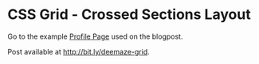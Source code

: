 # CSS Grid - Crossed Sections Layout

Go to the example [Profile Page](index.html) used on the blogpost.

Post available at http://bit.ly/deemaze-grid.
